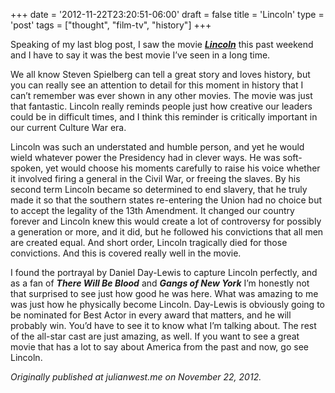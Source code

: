 +++
date = '2012-11-22T23:20:51-06:00'
draft = false
title = 'Lincoln'
type = 'post'
tags = ["thought", "film-tv", "history"]
+++

Speaking of my last blog post, I saw the movie <i><b><a href="http://www.thelincolnmovie.com/">Lincoln</a></i></b> this past weekend and I have to say it was the best movie I’ve seen in a long time.<br />

We all know Steven Spielberg can tell a great story and loves history, but you can really see an attention to detail for this moment in history that I can’t remember was ever shown in any other movies. The movie was just that fantastic. Lincoln really reminds people just how creative our leaders could be in difficult times, and I think this reminder is critically important in our current Culture War era.<br />

Lincoln was such an understated and humble person, and yet he would wield whatever power the Presidency had in clever ways. He was soft-spoken, yet would choose his moments carefully to raise his voice whether it involved firing a general in the Civil War, or freeing the slaves. By his second term Lincoln became so determined to end slavery, that he truly made it so that the southern states re-entering the Union had no choice but to accept the legality of the 13th Amendment. It changed our country forever and Lincoln knew this would create a lot of controversy for possibly a generation or more, and it did, but he followed his convictions that all men are created equal. And short order, Lincoln tragically died for those convictions. And this is covered really well in the movie.<br />

I found the portrayal by Daniel Day-Lewis to capture Lincoln perfectly, and as a fan of <b><i>There Will Be Blood</b></i> and <b><i>Gangs of New York</i></b> I’m honestly not that surprised to see just how good he was here. What was amazing to me was just how he physically become Lincoln. Day-Lewis is obviously going to be nominated for Best Actor in every award that matters, and he will probably win. You’d have to see it to know what I’m talking about. The rest of the all-star cast are just amazing, as well.
If you want to see a great movie that has a lot to say about America from the past and now, go see Lincoln. <br />

<i>Originally published at julianwest.me on November 22, 2012.</i>